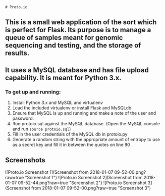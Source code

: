     # Proto.io
## This is a small web application of the sort which is perfect for Flask. Its purpose is to manage a queue of samples meant for genomic sequencing and testing, and the storage of results.
## It uses a MySQL database and has file upload capability. It is meant for **Python 3.x**.

### To get up and running:

1. Install Python 3.x and MySQL and virtualenv
2. Load the included virtualenv or install Flask and MySQLdb
3. Ensure that MySQL is up and running and make a note of the user and password.
3. Run protoio.sql against the MySQL database. (Open the MySQL console and run `source protoio.sql`)
4. Fill in the user credentials of the MySQL db in protoio.py
5. Generate a random string with the appropriate amount of entropy to use as a secret key and fill it in between the quotes on line 80

## Screenshots

![Proto.io Screenshot 1](Screenshot from 2018-01-07 09-52-00.png?raw=true "Screenshot 1")
![Proto.io Screenshot 2](Screenshot from 2018-01-07 09-52-44.png?raw=true "Screenshot 2")
![Proto.io Screenshot 3](Screenshot from 2018-01-07 09-52-00.png?raw=true "Screenshot 3")